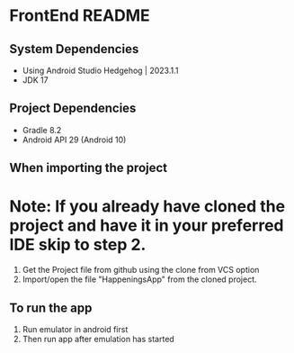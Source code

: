 # FrontEnd README

## System Dependencies 
- Using Android Studio Hedgehog | 2023.1.1
- JDK 17

## Project Dependencies
- Gradle 8.2
- Android API 29 (Android 10)

## When importing the project
# Note: If you already have cloned the project and have it in your preferred IDE skip to step 2.
1. Get the Project file from github using the clone from VCS option
2. Import/open the file "HappeningsApp" from the cloned project.

## To run the app
1. Run emulator in android first
2. Then run app after emulation has started
